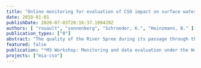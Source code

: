 ```yaml
---
title: "Online monitoring for evaluation of CSO impact on surface water (presented by Hauke Sonnenberg)"
date: 2010-01-01
publishDate: 2020-07-03T20:16:37.189429Z
authors: [ "rouault", "sonnenberg", "Schroeder, K.", "Heinzmann, B." ]
publication_types: ["0"]
abstract: "The quality of the River Spree during its passage through the city of Berlin is mainly influenced by the discharge of treated effluent from waste water treatment plants and by combined sewer overflows (CSO). CSO are discharged diffusely and during short periods of time leading to acute impacts like oxygen depletion and locally increased ammonia concentration in the river. They are dominant stress factors to Berlin’s lowland River Spree and its biocenosis. In order to improve the water quality of the River Spree, measures limiting the emissions of CSO are envisaged such as utilization of in-pipe storage capacities, implementation of weirs for real-time control, construction of additional stormwater tanks. In order to build an efficient and immission oriented strategy with the different available solutions and to be able to cope with future challenges the Berlin Centre of Competence for Water (KWB), Berliner Wasserbetriebe, Veolia Water and the Berlin Senate of Environment are conducting two projects, the EU project PREPARED and the MIA-CSO project. An impact-based CSO management instrument is being developed with the aim to evaluate measures of CSO control. It consists in (i) a river water quality/ecosystem model that will be used to simulate water quality processes in the receiving water and (ii) a methodology to identify critical water quality situations occurring in the Spree River. For model adaptation, calibration and validation an integrated monitoring is conducted. The monitoring consists in (i) continuously measuring the quality and flow of CSO discharges at one representative network location and (ii) in parallel, continuously monitoring water quality parameters at 5 sites within the impacted stretch of the Spree River. The concept of the integrated monitoring, i.e. definition of monitoring sites as well as monitoring strategy and design will be presented during the M3 Workshop."
featured: false
publication: "*M3 Workshop: Monitoring and data evaluation under the Water Framework Directive – Achievements, deficits and new horizons*"
projects: ["mia-cso"]
---
```


